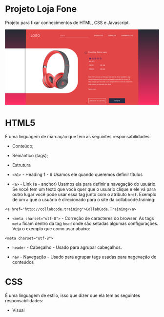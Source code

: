 # Projeto Loja Fone

Projeto para fixar conhecimentos de HTML, CSS e Javascript.

![Website Loja Fone](./LojaFone.png)

# HTML5

É uma linguagem de marcação que tem as seguintes responsabilidades:

- Conteúdo;
- Semântico (tags);
- Estrutura

- `<h1>` - Heading 1 - 6
  Usamos ele quando queremos definir títulos

- `<a>` - Link (a - anchor)
  Usamos ela para definir a navegação do usuário. Se você tem um texto que você quer que o usuário clique e ele vá para outro lugar você pode usar essa tag junto com o atributo `href`. Exemplo de um `a` que o usuário é direcionado para o site da collabcode.training:

```
<a href="http://collabcode.training">CollabCode.Training</a>
```

- `<meta charset="utf-8">` - Correção de caracteres do browser.
  As tags `meta` ficam dentro da tag `head` onde são setadas algumas configurações. Veja o exemplo que como usar abaixo:

```
<meta charset="utf-8">
```

- `header` - Cabeçalho -
  Usado para agrupar cabeçalhos.

- `nav` - Navegação -
  Usado para agrupar tags usadas para nagevação de conteúdos

# CSS

É uma linguagem de estilo, isso que dizer que ela tem as seguintes responsabilidades:

- Visual
